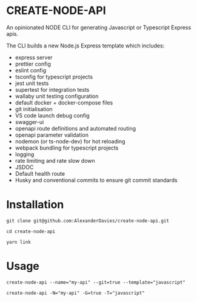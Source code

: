# CREATE-NODE-API

An opinionated NODE CLI for generating Javascript or Typescript Express apis.

The CLI builds a new Node.js Express template which includes:

- express server
- prettier config
- eslint config
- tsconfig for typescript projects
- jest unit tests
- supertest for integration tests 
- wallaby unit testing configuration
- default docker + docker-compose files
- git initialisation
- VS code launch debug config
- swagger-ui
- openapi route definitions and automated routing
- openapi parameter validation
- nodemon (or ts-node-dev) for hot reloading
- webpack bundling for typescript projects
- logging
- rate limiting and rate slow down
- JSDOC
- Default health route
- Husky and conventional commits to ensure git commit standards

# Installation

    git clone git@github.com:AlexanderDavies/create-node-api.git

    cd create-node-api

    yarn link

# Usage

    create-node-api --name="my-api" --git=true --template="javascript"

    create-node-api -N="my-api" -G=true -T="javascript"
